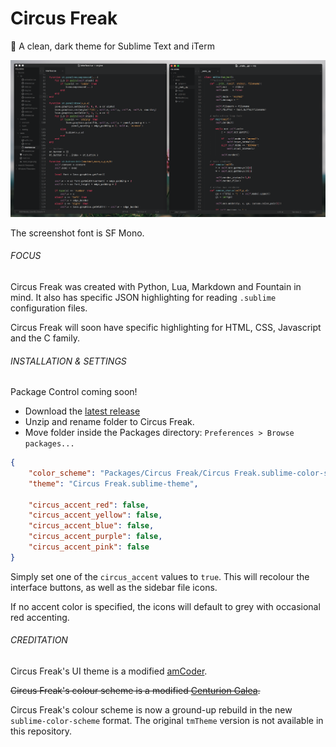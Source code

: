 # Circus Freak
📖 A clean, dark theme for Sublime Text and iTerm

![](screenshots/sublime.png)

The screenshot font is SF Mono.

###### FOCUS
Circus Freak was created with Python, Lua, Markdown and Fountain in mind.  It also has specific JSON highlighting for reading ```.sublime``` configuration files.

Circus Freak will soon have specific highlighting for HTML, CSS, Javascript and the C family.

###### INSTALLATION & SETTINGS
Package Control coming soon!

+ Download the [latest release](https://github.com/thehfd/circus-freak/releases)
+ Unzip and rename folder to Circus Freak.
+ Move folder inside the Packages directory: ```Preferences > Browse packages...```

```json
{
	"color_scheme": "Packages/Circus Freak/Circus Freak.sublime-color-scheme",
	"theme": "Circus Freak.sublime-theme",

	"circus_accent_red": false,
	"circus_accent_yellow": false,
	"circus_accent_blue": false,
	"circus_accent_purple": false,
	"circus_accent_pink": false
}
```
Simply set one of the ```circus_accent``` values to ```true```.  This will recolour the interface buttons, as well as the sidebar file icons.

If no accent color is specified, the icons will default to grey with occasional red accenting.

###### CREDITATION
Circus Freak's UI theme is a modified [amCoder](https://packagecontrol.io/packages/Theme%20-%20amCoder).

~~Circus Freak's colour scheme is a modified [Centurion Galea](https://packagecontrol.io/packages/Theme%20-%20Centurion).~~

Circus Freak's colour scheme is now a ground-up rebuild in the new ```sublime-color-scheme``` format.  The original ```tmTheme``` version is not available in this repository.